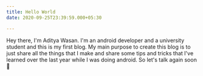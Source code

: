 ```yaml
---
title: Hello World
date: 2020-09-25T23:39:59.000+05:30

---
```

Hey there, I'm Aditya Wasan. I'm an android developer and a university student and this is my first blog. My main purpose to create this blog is to just share all the things that I make and share some tips and tricks that I've learned over the last year while I was doing android. So let's talk again soon :wave: